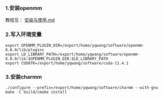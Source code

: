 ### 1.安装openmm
教程见：
[安装与使用.md](/workspaces/my-note-of-computional-chemistry/软件的使用/MD/OpenMM/安装与使用.md)
### 2.写入环境变量
```
export OPENMM_PLUGIN_DIR=/export/home/yqwang/software/openmm-8.0.0/lib/plugins
export LD_LIBRARY_PATH=/export/home/yqwang/software/openmm-8.0.0/lib:$OPENMM_PLUGIN_DIR:$LD_LIBRARY_PATH
export CUDATK=/export/home/yqwang/software/cuda-11.4.1

```
### 3.安装charmm
```
./configure --prefix=/export/home/yqwang/software/charmm --with-gnu
make -C build/cmake install
```